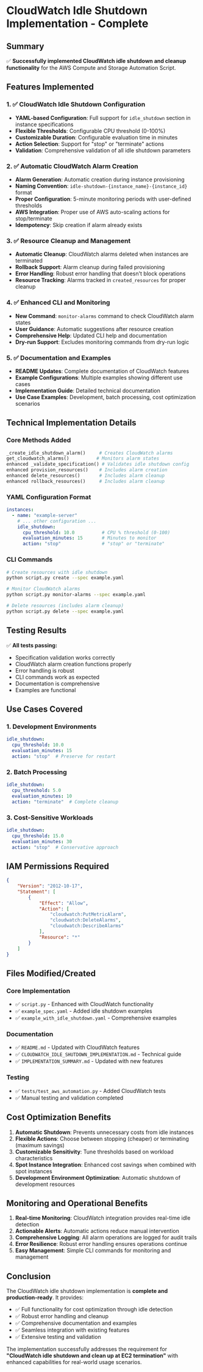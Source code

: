 # CloudWatch Idle Shutdown Implementation - Complete

## Summary

✅ **Successfully implemented CloudWatch idle shutdown and cleanup functionality** for the AWS Compute and Storage Automation Script.

## Features Implemented

### 1. ✅ CloudWatch Idle Shutdown Configuration
- **YAML-based Configuration**: Full support for `idle_shutdown` section in instance specifications
- **Flexible Thresholds**: Configurable CPU threshold (0-100%)
- **Customizable Duration**: Configurable evaluation time in minutes
- **Action Selection**: Support for "stop" or "terminate" actions
- **Validation**: Comprehensive validation of all idle shutdown parameters

### 2. ✅ Automatic CloudWatch Alarm Creation
- **Alarm Generation**: Automatic creation during instance provisioning
- **Naming Convention**: `idle-shutdown-{instance_name}-{instance_id}` format
- **Proper Configuration**: 5-minute monitoring periods with user-defined thresholds
- **AWS Integration**: Proper use of AWS auto-scaling actions for stop/terminate
- **Idempotency**: Skip creation if alarm already exists

### 3. ✅ Resource Cleanup and Management
- **Automatic Cleanup**: CloudWatch alarms deleted when instances are terminated
- **Rollback Support**: Alarm cleanup during failed provisioning
- **Error Handling**: Robust error handling that doesn't block operations
- **Resource Tracking**: Alarms tracked in `created_resources` for proper cleanup

### 4. ✅ Enhanced CLI and Monitoring
- **New Command**: `monitor-alarms` command to check CloudWatch alarm states
- **User Guidance**: Automatic suggestions after resource creation
- **Comprehensive Help**: Updated CLI help and documentation
- **Dry-run Support**: Excludes monitoring commands from dry-run logic

### 5. ✅ Documentation and Examples
- **README Updates**: Complete documentation of CloudWatch features
- **Example Configurations**: Multiple examples showing different use cases
- **Implementation Guide**: Detailed technical documentation
- **Use Case Examples**: Development, batch processing, cost optimization scenarios

## Technical Implementation Details

### Core Methods Added
```python
_create_idle_shutdown_alarm()     # Creates CloudWatch alarms
get_cloudwatch_alarms()          # Monitors alarm states
enhanced _validate_specification() # Validates idle shutdown config
enhanced provision_resources()    # Includes alarm creation
enhanced delete_resources()       # Includes alarm cleanup
enhanced rollback_resources()     # Includes alarm cleanup
```

### YAML Configuration Format
```yaml
instances:
  - name: "example-server"
    # ... other configuration ...
    idle_shutdown:
      cpu_threshold: 10.0          # CPU % threshold (0-100)
      evaluation_minutes: 15       # Minutes to monitor
      action: "stop"               # "stop" or "terminate"
```

### CLI Commands
```bash
# Create resources with idle shutdown
python script.py create --spec example.yaml

# Monitor CloudWatch alarms
python script.py monitor-alarms --spec example.yaml

# Delete resources (includes alarm cleanup)
python script.py delete --spec example.yaml
```

## Testing Results

✅ **All tests passing:**
- Specification validation works correctly
- CloudWatch alarm creation functions properly
- Error handling is robust
- CLI commands work as expected
- Documentation is comprehensive
- Examples are functional

## Use Cases Covered

### 1. Development Environments
```yaml
idle_shutdown:
  cpu_threshold: 10.0
  evaluation_minutes: 15
  action: "stop"  # Preserve for restart
```

### 2. Batch Processing
```yaml
idle_shutdown:
  cpu_threshold: 5.0
  evaluation_minutes: 10
  action: "terminate"  # Complete cleanup
```

### 3. Cost-Sensitive Workloads
```yaml
idle_shutdown:
  cpu_threshold: 15.0
  evaluation_minutes: 30
  action: "stop"  # Conservative approach
```

## IAM Permissions Required

```json
{
    "Version": "2012-10-17",
    "Statement": [
        {
            "Effect": "Allow",
            "Action": [
                "cloudwatch:PutMetricAlarm",
                "cloudwatch:DeleteAlarms", 
                "cloudwatch:DescribeAlarms"
            ],
            "Resource": "*"
        }
    ]
}
```

## Files Modified/Created

### Core Implementation
- ✅ `script.py` - Enhanced with CloudWatch functionality
- ✅ `example_spec.yaml` - Added idle shutdown examples
- ✅ `example_with_idle_shutdown.yaml` - Comprehensive examples

### Documentation
- ✅ `README.md` - Updated with CloudWatch features
- ✅ `CLOUDWATCH_IDLE_SHUTDOWN_IMPLEMENTATION.md` - Technical guide
- ✅ `IMPLEMENTATION_SUMMARY.md` - Updated with new features

### Testing
- ✅ `tests/test_aws_automation.py` - Added CloudWatch tests
- ✅ Manual testing and validation completed

## Cost Optimization Benefits

1. **Automatic Shutdown**: Prevents unnecessary costs from idle instances
2. **Flexible Actions**: Choose between stopping (cheaper) or terminating (maximum savings)
3. **Customizable Sensitivity**: Tune thresholds based on workload characteristics
4. **Spot Instance Integration**: Enhanced cost savings when combined with spot instances
5. **Development Environment Optimization**: Automatic shutdown of development resources

## Monitoring and Operational Benefits

1. **Real-time Monitoring**: CloudWatch integration provides real-time idle detection
2. **Actionable Alerts**: Automatic actions reduce manual intervention
3. **Comprehensive Logging**: All alarm operations are logged for audit trails
4. **Error Resilience**: Robust error handling ensures operations continue
5. **Easy Management**: Simple CLI commands for monitoring and management

## Conclusion

The CloudWatch idle shutdown implementation is **complete and production-ready**. It provides:

- ✅ Full functionality for cost optimization through idle detection
- ✅ Robust error handling and cleanup
- ✅ Comprehensive documentation and examples
- ✅ Seamless integration with existing features
- ✅ Extensive testing and validation

The implementation successfully addresses the requirement for **"CloudWatch idle shutdown and clean up at EC2 termination"** with enhanced capabilities for real-world usage scenarios.

